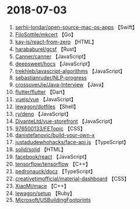 # 2018-07-03

1. [serhii-londar/open-source-mac-os-apps](https://github.com/serhii-londar/open-source-mac-os-apps) 【Swift】
2. [FiloSottile/mkcert](https://github.com/FiloSottile/mkcert) 【Go】
3. [kay-is/react-from-zero](https://github.com/kay-is/react-from-zero) 【HTML】
4. [harababurel/gcsf](https://github.com/harababurel/gcsf) 【Rust】
5. [Canner/canner](https://github.com/Canner/canner) 【JavaScript】
6. [deepsweet/hocs](https://github.com/deepsweet/hocs) 【JavaScript】
7. [trekhleb/javascript-algorithms](https://github.com/trekhleb/javascript-algorithms) 【JavaScript】
8. [sebastianruder/NLP-progress](https://github.com/sebastianruder/NLP-progress) 
9. [crossoverJie/Java-Interview](https://github.com/crossoverJie/Java-Interview) 【Java】
10. [flutter/flutter](https://github.com/flutter/flutter) 【Dart】
11. [vuejs/vue](https://github.com/vuejs/vue) 【JavaScript】
12. [lewagon/dotfiles](https://github.com/lewagon/dotfiles) 【Shell】
13. [ry/deno](https://github.com/ry/deno) 【JavaScript】
14. [DivanteLtd/vue-storefront](https://github.com/DivanteLtd/vue-storefront) 【JavaScript】
15. [976500133/FETopic](https://github.com/976500133/FETopic) 【CSS】
16. [danistefanovic/build-your-own-x](https://github.com/danistefanovic/build-your-own-x) 
17. [justadudewhohacks/face-api.js](https://github.com/justadudewhohacks/face-api.js) 【TypeScript】
18. [solid/solid](https://github.com/solid/solid) 【HTML】
19. [facebook/react](https://github.com/facebook/react) 【JavaScript】
20. [tensorflow/tensorflow](https://github.com/tensorflow/tensorflow) 【C++】
21. [pedronauck/docz](https://github.com/pedronauck/docz) 【TypeScript】
22. [creativetimofficial/material-dashboard](https://github.com/creativetimofficial/material-dashboard) 【CSS】
23. [XiaoMi/mace](https://github.com/XiaoMi/mace) 【C++】
24. [lewagon/setup](https://github.com/lewagon/setup) 【Ruby】
25. [Microsoft/USBuildingFootprints](https://github.com/Microsoft/USBuildingFootprints) 

